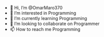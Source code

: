 - 👋 Hi, I’m @OmarMaro370
- 👀 I’m interested in Programming
- 🌱 I’m currently learning Programming
- 💞️ I’m looking to collaborate on Programmer
- 📫 How to reach me Programming

<!---
OmarMaro370/OmarMaro370 is a ✨ special ✨ repository because its `README.md` (this file) appears on your GitHub profile.
You can click the Preview link to take a look at your changes.
--->
